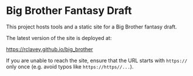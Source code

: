 # Big Brother Fantasy Draft

This project hosts tools and a static site for a Big Brother fantasy draft.

The latest version of the site is deployed at:

https://rclavey.github.io/big_brother

If you are unable to reach the site, ensure that the URL starts with `https://` only once (e.g. avoid typos like `https://https//...`).
